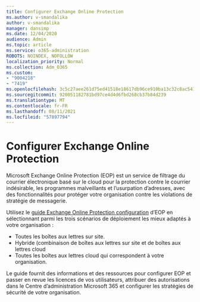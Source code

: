 ```yaml
---
title: Configurer Exchange Online Protection
ms.author: v-smandalika
author: v-smandalika
manager: dansimp
ms.date: 12/04/2020
audience: Admin
ms.topic: article
ms.service: o365-administration
ROBOTS: NOINDEX, NOFOLLOW
localization_priority: Normal
ms.collection: Adm_O365
ms.custom:
- "9004218"
- "7419"
ms.openlocfilehash: 3c5c27aee261d75ed41518e18617db96ce910ba13c32c8ac541a5ee81522ebea
ms.sourcegitcommit: 920051182781bd97ce4d4d6fbd268cb37b84d239
ms.translationtype: MT
ms.contentlocale: fr-FR
ms.lasthandoff: 08/11/2021
ms.locfileid: "57897794"
---
```

# <a name="set-up-exchange-online-protection"></a>Configurer Exchange Online Protection

Microsoft Exchange Online Protection (EOP) est un service de filtrage du courrier électronique basé sur le cloud pour la protection contre le courrier indésirable, les programmes malveillants et l’usurpation d’adresses, avec des fonctionnalités pour protéger votre organisation contre les violations de stratégie de messagerie.

Utilisez le [guide Exchange Online Protection configuration](https://admin.microsoft.com/adminportal/home?#/modernonboarding/setupexchangeonlineprotection) d’EOP en sélectionnant parmi les trois scénarios de déploiement les mieux adaptés à votre organisation :

- Toutes les boîtes aux lettres sur site.
- Hybride (combinaison de boîtes aux lettres sur site et de boîtes aux lettres cloud
- Toutes les boîtes aux lettres cloud qui correspondent à votre organisation.

Le guide fournit des informations et des ressources pour configurer EOP et passer en revue les licences de vos utilisateurs, attribuer des autorisations dans le Centre d’administration Microsoft 365 et configurer les stratégies de sécurité de votre organisation.
